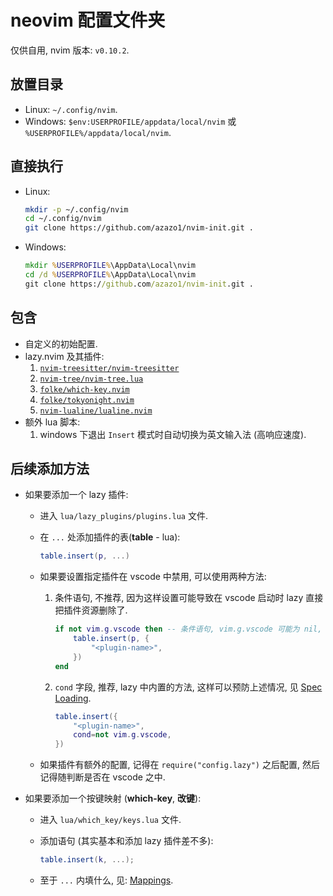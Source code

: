 # neovim 配置文件夹

仅供自用, nvim 版本: `v0.10.2`.

## 放置目录

- Linux: `~/.config/nvim`.
- Windows: `$env:USERPROFILE/appdata/local/nvim` 或 `%USERPROFILE%/appdata/local/nvim`.

## 直接执行

- Linux:

  ```bash
  mkdir -p ~/.config/nvim
  cd ~/.config/nvim
  git clone https://github.com/azazo1/nvim-init.git .
  ```

- Windows:

  ```bat
  mkdir %USERPROFILE%\AppData\Local\nvim
  cd /d %USERPROFILE%\AppData\Local\nvim
  git clone https://github.com/azazo1/nvim-init.git .
  ```

## 包含

- 自定义的初始配置.
- lazy.nvim 及其插件:
  1. [`nvim-treesitter/nvim-treesitter`](https://github.com/nvim-treesitter/nvim-treesitter)
  2. [`nvim-tree/nvim-tree.lua`](https://github.com/nvim-tree/nvim-tree.lua)
  3. [`folke/which-key.nvim`](https://github.com/folke/which-key.nvim)
  4. [`folke/tokyonight.nvim`](https://github.com/folke/tokyonight.nvim)
  5. [`nvim-lualine/lualine.nvim`](https://github.com/nvim-lualine/lualine.nvim)
- 额外 lua 脚本:
  1. windows 下退出 `Insert` 模式时自动切换为英文输入法 (高响应速度).

## 后续添加方法

- 如果要添加一个 lazy 插件:
  - 进入 `lua/lazy_plugins/plugins.lua` 文件.
  - 在 `...` 处添加插件的表(**table** - lua):

    ```lua
    table.insert(p, ...)
    ```

  - 如果要设置指定插件在 vscode 中禁用, 可以使用两种方法:

    1. 条件语句, 不推荐, 因为这样设置可能导致在 vscode 启动时 lazy 直接把插件资源删除了.

       ```lua
       if not vim.g.vscode then -- 条件语句, vim.g.vscode 可能为 nil, false, true.
           table.insert(p, {
               "<plugin-name>",
           })
       end
       ```

    2. `cond` 字段, 推荐, lazy 中内置的方法, 这样可以预防上述情况,
       见 [Spec Loading](https://lazy.folke.io/spec#spec-loading).

       ```lua
       table.insert({
           "<plugin-name>",
           cond=not vim.g.vscode,
       })
       ```

  - 如果插件有额外的配置, 记得在 `require("config.lazy")` 之后配置, 然后记得随判断是否在 vscode 之中.
- 如果要添加一个按键映射 (**which-key**, **改键**):
  - 进入 `lua/which_key/keys.lua` 文件.
  - 添加语句 (其实基本和添加 lazy 插件差不多):

    ```lua
    table.insert(k, ...);
    ```

  - 至于 `...` 内填什么, 见: [Mappings](https://github.com/folke/which-key.nvim?tab=readme-ov-file#%EF%B8%8F-mappings).

